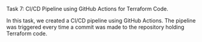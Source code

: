 Task 7: CI/CD Pipeline using GitHub Actions for Terraform Code.


In this task, we created a CI/CD pipeline using GitHub Actions. The pipeline was triggered every time a commit was made to the repository holding Terraform code.
